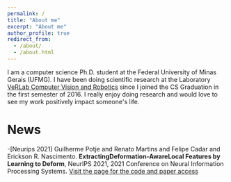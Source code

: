 ```yaml
---
permalink: /
title: "About me"
excerpt: "About me"
author_profile: true
redirect_from: 
  - /about/
  - /about.html
---
```


I am a computer science Ph.D. student at the Federal University of Minas Gerais (UFMG). I have been doing scientific research at the Laboratory [VeRLab Computer Vision and Robotics](https://www.verlab.dcc.ufmg.br/) since I joined the CS Graduation in the first semester of 2016. I really enjoy doing research and would love to see my work positively impact someone's life.

News
======

-[Neurips 2021] Guilherme Potje and Renato Martins and Felipe Cadar and Erickson R. Nascimento. __ExtractingDeformation-AwareLocal Features by Learning to Deform__, NeurIPS 2021, 2021 Conference on Neural Information Processing Systems. [Visit the page for the code and paper access](https://felipecadar.github.io/publication/neurips2021)

<!-- - [Lars 2018] Paulo Rezeck, Bruna Frade, Jéssica F. Soares, Luan G. Pinto, Felipe Cadar, Hector Azpurua, Douglas Macharet, Luiz Chaimowicz, Mário Campos, Gustavo Freitas. __Framework for Haptic Teleoperation of a Remote Robotic Arm Device__, IEEE LARS 2018 – 15th Latin American Robotics Symposium, 2018. [Visit the page for the code and paper access](https://felipecadar.github.io/publication/lars2018-1).

- [Lars 2018] Paulo Rezeck, Felipe Cadar, Jéssica F. Soares, Bruna Frade, Luan G. Pinto, Hector Azpurua, Douglas Macharet, Luiz Chaimowicz, Mário Campos, Gustavo Freitas. __An Immersion Enhancing Robotic Head-Like Device for Teleoperation__, IEEE LARS 2018 – 15th Latin American Robotics Symposium, 2018. [Visit the page for the code and paper access](https://felipecadar.github.io/publication/lars2018-2). -->
